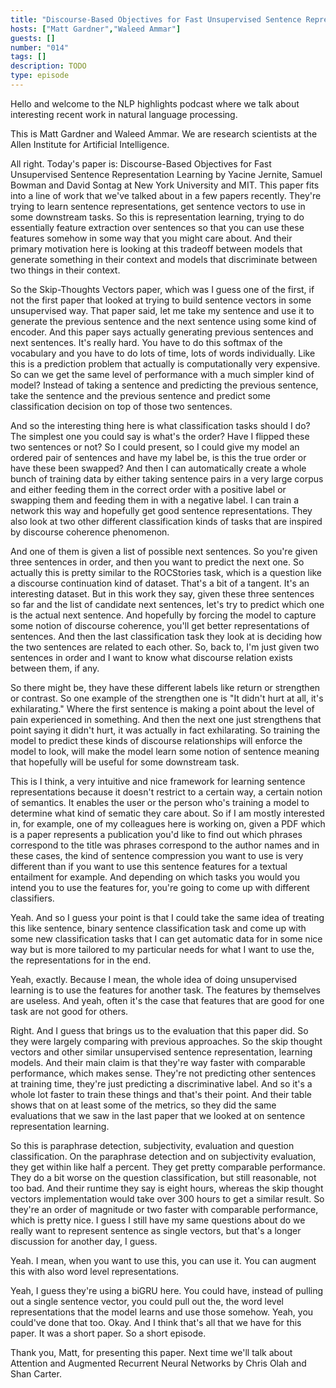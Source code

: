 ```yaml
---
title: "Discourse-Based Objectives for Fast Unsupervised Sentence Representation Learning"
hosts: ["Matt Gardner","Waleed Ammar"]
guests: []
number: "014"
tags: []
description: TODO
type: episode
---
```


<Turn speaker="Matt Gardner" timestamp="00:00">

Hello and welcome to the NLP highlights podcast where we talk about interesting recent work in
natural language processing.

</Turn>


<Turn speaker="Waleed Ammar" timestamp="00:06">

This is Matt Gardner and Waleed Ammar. We are research scientists at the Allen Institute for
Artificial Intelligence.

</Turn>


<Turn speaker="Matt Gardner" timestamp="00:12">

All right. Today's paper is: Discourse-Based Objectives for Fast Unsupervised Sentence
Representation Learning by Yacine Jernite, Samuel Bowman and David Sontag at New York University and
MIT. This paper fits into a line of work that we've talked about in a few papers recently. They're
trying to learn sentence representations, get sentence vectors to use in some downstream tasks. So
this is representation learning, trying to do essentially feature extraction over sentences so that
you can use these features somehow in some way that you might care about. And their primary
motivation here is looking at this tradeoff between models that generate something in their context
and models that discriminate between two things in their context.

</Turn>


<Turn speaker="Matt Gardner" timestamp="01:04">

So the Skip-Thoughts Vectors paper, which was I guess one of the first, if not the first paper that
looked at trying to build sentence vectors in some unsupervised way. That paper said, let me take my
sentence and use it to generate the previous sentence and the next sentence using some kind of
encoder. And this paper says actually generating previous sentences and next sentences. It's really
hard. You have to do this softmax of the vocabulary and you have to do lots of time, lots of words
individually. Like this is a prediction problem that actually is computationally very expensive. So
can we get the same level of performance with a much simpler kind of model? Instead of taking a
sentence and predicting the previous sentence, take the sentence and the previous sentence and
predict some classification decision on top of those two sentences.

</Turn>


<Turn speaker="Matt Gardner" timestamp="02:00">

And so the interesting thing here is what classification tasks should I do? The simplest one you
could say is what's the order? Have I flipped these two sentences or not? So I could present, so I
could give my model an ordered pair of sentences and have my label be, is this the true order or
have these been swapped? And then I can automatically create a whole bunch of training data by
either taking sentence pairs in a very large corpus and either feeding them in the correct order
with a positive label or swapping them and feeding them in with a negative label. I can train a
network this way and hopefully get good sentence representations. They also look at two other
different classification kinds of tasks that are inspired by discourse coherence phenomenon.

</Turn>


<Turn speaker="Matt Gardner" timestamp="02:49">

And one of them is given a list of possible next sentences. So you're given three sentences in
order, and then you want to predict the next one. So actually this is pretty similar to the
ROCStories task, which is a question like a discourse continuation kind of dataset. That's a bit of
a tangent. It's an interesting dataset. But in this work they say, given these three sentences so
far and the list of candidate next sentences, let's try to predict which one is the actual next
sentence. And hopefully by forcing the model to capture some notion of discourse coherence, you'll
get better representations of sentences. And then the last classification task they look at is
deciding how the two sentences are related to each other. So, back to, I'm just given two sentences
in order and I want to know what discourse relation exists between them, if any.

</Turn>


<Turn speaker="Matt Gardner" timestamp="03:52">

So there might be, they have these different labels like return or strengthen or contrast. So one
example of the strengthen one is "It didn't hurt at all, it's exhilarating." Where the first
sentence is making a point about the level of pain experienced in something. And then the next one
just strengthens that point saying it didn't hurt, it was actually in fact exhilarating. So training
the model to predict these kinds of discourse relationships will enforce the model to look, will
make the model learn some notion of sentence meaning that hopefully will be useful for some
downstream task.

</Turn>


<Turn speaker="Waleed Ammar" timestamp="04:32">

This is I think, a very intuitive and nice framework for learning sentence representations because
it doesn't restrict to a certain way, a certain notion of semantics. It enables the user or the
person who's training a model to determine what kind of sematic they care about. So if I am mostly
interested in, for example, one of my colleagues here is working on, given a PDF which is a paper
represents a publication you'd like to find out which phrases correspond to the title was phrases
correspond to the author names and in these cases, the kind of sentence compression you want to use
is very different than if you want to use this sentence features for a textual entailment for
example. And depending on which tasks you would you intend you to use the features for, you're going
to come up with different classifiers.

</Turn>


<Turn speaker="Matt Gardner" timestamp="05:34">

Yeah. And so I guess your point is that I could take the same idea of treating this like sentence,
binary sentence classification task and come up with some new classification tasks that I can get
automatic data for in some nice way but is more tailored to my particular needs for what I want to
use the, the representations for in the end.

</Turn>


<Turn speaker="Waleed Ammar" timestamp="05:56">

Yeah, exactly. Because I mean, the whole idea of doing unsupervised learning is to use the features
for another task. The features by themselves are useless. And yeah, often it's the case that
features that are good for one task are not good for others.

</Turn>


<Turn speaker="Matt Gardner" timestamp="06:14">

Right. And I guess that brings us to the evaluation that this paper did. So they were largely
comparing with previous approaches. So the skip thought vectors and other similar unsupervised
sentence representation, learning models. And their main claim is that they're way faster with
comparable performance, which makes sense. They're not predicting other sentences at training time,
they're just predicting a discriminative label. And so it's a whole lot faster to train these things
and that's their point. And their table shows that on at least some of the metrics, so they did the
same evaluations that we saw in the last paper that we looked at on sentence representation
learning.

</Turn>


<Turn speaker="Matt Gardner" timestamp="06:59">

So this is paraphrase detection, subjectivity, evaluation and question classification. On the
paraphrase detection and on subjectivity evaluation, they get within like half a percent. They get
pretty comparable performance. They do a bit worse on the question classification, but still
reasonable, not too bad. And their runtime they say is eight hours, whereas the skip thought vectors
implementation would take over 300 hours to get a similar result. So they're an order of magnitude
or two faster with comparable performance, which is pretty nice. I guess I still have my same
questions about do we really want to represent sentence as single vectors, but that's a longer
discussion for another day, I guess.

</Turn>


<Turn speaker="Waleed Ammar" timestamp="07:49">

Yeah. I mean, when you want to use this, you can use it. You can augment this with also word level
representations.

</Turn>


<Turn speaker="Matt Gardner" timestamp="07:55">

Yeah, I guess they're using a biGRU here. You could have, instead of pulling out a single sentence
vector, you could pull out the, the word level representations that the model learns and use those
somehow. Yeah, you could've done that too. Okay. And I think that's all that we have for this paper.
It was a short paper. So a short episode.

</Turn>


<Turn speaker="Waleed Ammar" timestamp="08:16">

Thank you, Matt, for presenting this paper. Next time we'll talk about Attention and Augmented
Recurrent Neural Networks by Chris Olah and Shan Carter.

</Turn>
